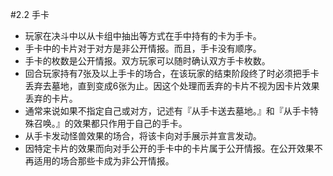 #2.2        手卡
* 玩家在决斗中以从卡组中抽出等方式在手中持有的卡为手卡。
* 手卡中的卡片对于对方是非公开情报。而且，手卡没有顺序。
* 手卡的枚数是公开情报。双方玩家可以随时确认双方手卡枚数。
* 回合玩家持有7张及以上手卡的场合，在该玩家的结束阶段终了时必须把手卡丢弃去墓地，直到变成6张为止。因这个处理而丢弃的卡片不视为因卡片效果丢弃的卡片。
* 通常来说如果不指定自己或对方，记述有『从手卡送去墓地。』和『从手卡特殊召唤。』的效果都只作用于自己的手卡。
* 从手卡发动怪兽效果的场合，将该卡向对手展示并宣言发动。
* 因特定卡片的效果而向对手公开的手卡中的卡片属于公开情报。在公开效果不再适用的场合那些卡成为非公开情报。
